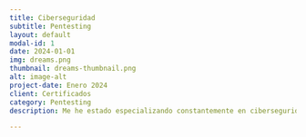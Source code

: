 ```yaml
---
title: Ciberseguridad
subtitle: Pentesting
layout: default
modal-id: 1
date: 2024-01-01
img: dreams.png
thumbnail: dreams-thumbnail.png
alt: image-alt
project-date: Enero 2024
client: Certificados
category: Pentesting
description: Me he estado especializando constantemente en ciberseguridad, específicamente en pentesting. He utilizado múltiples herramientas y he obtenido certificados que respaldan mi conocimiento. Para màs informaciòn de estos certificados puede pinchar en "Servicio:Pentesting"

---
```

